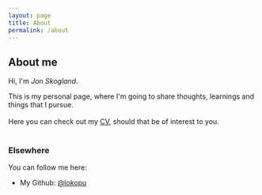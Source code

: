 ```yaml
---
layout: page
title: About
permalink: /about
---
```


## About me

Hi, I'm *Jon Skogland*.

This is my personal page, where I'm going to share thoughts, learnings and things that I pursue.
<br/><br/>
Here you can check out my [CV](https://rxresu.me/jonskogland/master-cv-jon-palmblad-skogland-engelsk), should that be of interest to you. 
<br/><br/>
### Elsewhere
You can follow me here:
- My Github: [@lokopu](https://github.com/Lokopu)


